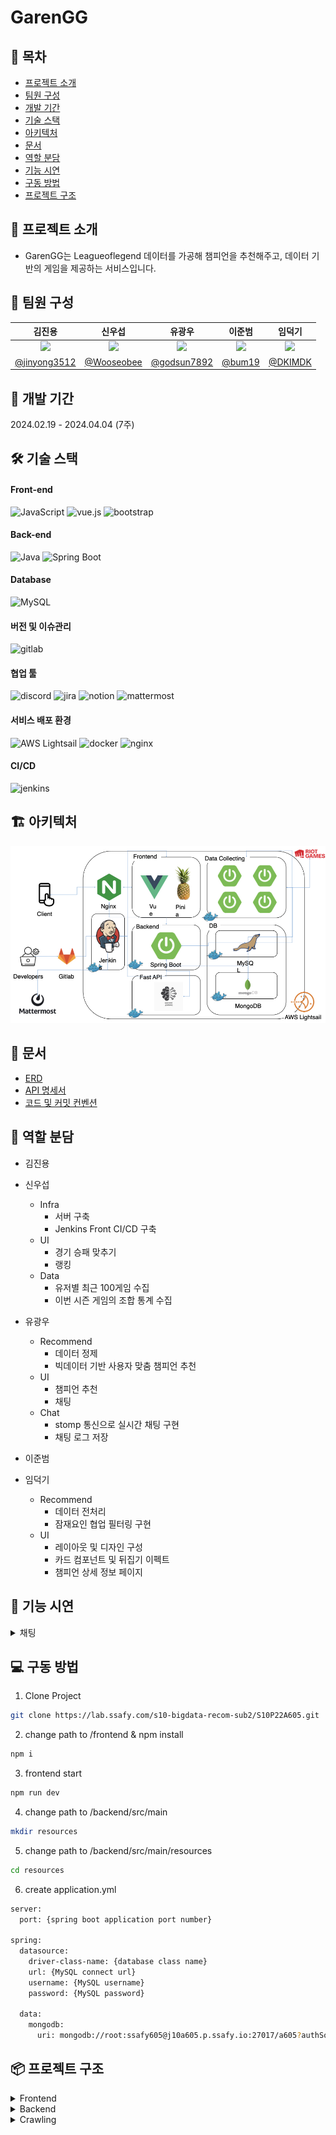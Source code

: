 # GarenGG

[//]: # "<div align=center>"
[//]: # '<img src="images/MainPage.png" height=600>'
[//]: # "</div>"

## :book: 목차

- [프로젝트 소개](#walking-프로젝트-소개)
- [팀원 구성](#construction_worker-팀원-구성)
- [개발 기간](#calendar-개발-기간)
- [기술 스택](#hammer_and_wrench-기술-스택)
- [아키텍처](#building_construction-아키텍처)
- [문서](#memo-문서)
- [역할 분담](#pushpin-역할-분담)
- [기능 시연](#movie_camera-기능-시연)
- [구동 방법](#computer-구동-방법)
- [프로젝트 구조](#package-프로젝트-구조)

## :walking: 프로젝트 소개

- GarenGG는 Leagueoflegend 데이터를 가공해 챔피언을 추천해주고, 데이터 기반의 게임을 제공하는 서비스입니다.

## :construction_worker: 팀원 구성

|                                   김진용                                   |                                   신우섭                                   |                                   유광우                                    |                                   이준범                                   |                                   임덕기                                    |
| :------------------------------------------------------------------------: | :------------------------------------------------------------------------: | :-------------------------------------------------------------------------: | :------------------------------------------------------------------------: | :-------------------------------------------------------------------------: |
| <img src="https://avatars.githubusercontent.com/u/88269663?v=4" width=150> | <img src="https://avatars.githubusercontent.com/u/87111673?v=4" width=150> | <img src="https://avatars.githubusercontent.com/u/129749206?v=4" width=150> | <img src="https://avatars.githubusercontent.com/u/77481223?v=4" width=150> | <img src="https://avatars.githubusercontent.com/u/130431922?v=4" width=150> |
|               [@jinyong3512](https://github.com/jinyong3512)               |                 [@Wooseobee](https://github.com/Wooseobee)                 |                [@godsun7892](https://github.com/godsun7892)                 |                     [@bum19](https://github.com/bum19)                     |                    [@DKIMDK](https://github.com/DKIMDK)                     |

## :calendar: 개발 기간

2024.02.19 - 2024.04.04 (7주)

## :hammer_and_wrench: 기술 스택

#### Front-end

<img alt="JavaScript" src="https://img.shields.io/badge/JavaScript-F7DF1E?style=for-the-badge&logo=JavaScript&logoColor=white"> <img alt="vue.js" src="https://img.shields.io/badge/vue.js-4FC08D?style=for-the-badge&logo=vue.js&logoColor=white"> <img alt="bootstrap" src="https://img.shields.io/badge/bootstrap-7952B3?style=for-the-badge&logo=bootstrap&logoColor=white">

#### Back-end

<img alt="Java" src ="https://img.shields.io/badge/Java-007396.svg?&style=for-the-badge&logo=Java&logoColor=white"/> <img alt="Spring Boot" src ="https://img.shields.io/badge/Spring Boot-6DB33F.svg?&style=for-the-badge&logo=Spring Boot&logoColor=white"/>

#### Database

<img alt="MySQL" src ="https://img.shields.io/badge/mysql-4479A1.svg?&style=for-the-badge&logo=mysql&logoColor=white"/>

#### 버전 및 이슈관리

<img alt="gitlab" src ="https://img.shields.io/badge/gitlab-FC6D26.svg?&style=for-the-badge&logo=gitlab&logoColor=white"/>

#### 협업 툴

<img alt="discord" src ="https://img.shields.io/badge/discord-5865F2.svg?&style=for-the-badge&logo=discord&logoColor=white"/> <img alt="jira" src ="https://img.shields.io/badge/jira-0052CC.svg?&style=for-the-badge&logo=jira&logoColor=white"/> <img alt="notion" src ="https://img.shields.io/badge/notion-000000.svg?&style=for-the-badge&logo=notion&logoColor=white"/> <img alt="mattermost" src ="https://img.shields.io/badge/mattermost-0058CC.svg?&style=for-the-badge&logo=mattermost&logoColor=white"/>

#### 서비스 배포 환경

<img alt="AWS Lightsail" src ="https://img.shields.io/badge/AWS Lightsail-FF9900.svg?&style=for-the-badge&logo=amazonaws&logoColor=white"/> <img alt="docker" src ="https://img.shields.io/badge/docker-2496ED.svg?&style=for-the-badge&logo=docker&logoColor=white"/> <img alt="nginx" src ="https://img.shields.io/badge/nginx-009639.svg?&style=for-the-badge&logo=nginx&logoColor=white"/>

#### CI/CD

<img alt="jenkins" src ="https://img.shields.io/badge/jenkins-D24939.svg?&style=for-the-badge&logo=jenkins&logoColor=white"/>

## :building_construction: 아키텍처

<img src="images/architecture.jpeg">

## :memo: 문서

- [ERD](https://www.erdcloud.com/d/jLadrX3ydo7e4itgG)
- [API 명세서](https://wooseobee.notion.site/API-e888e85f74bf4b99b1ad45d5ce3247ff)
- [코드 및 커밋 컨벤션](https://wooseobee.notion.site/eef83eaf766c488aa092abe76ea8fe81?pvs=74)

## :pushpin: 역할 분담

- 김진용

- 신우섭
  - Infra
    - 서버 구축
    - Jenkins Front CI/CD 구축
  - UI
    - 경기 승패 맞추기
    - 랭킹
  - Data
    - 유저별 최근 100게임 수집
    - 이번 시즌 게임의 조합 통계 수집
- 유광우
  - Recommend
    - 데이터 정제
    - 빅데이터 기반 사용자 맞춤 챔피언 추천
  - UI
    - 챔피언 추천
    - 채팅
  - Chat
    - stomp 통신으로 실시간 채팅 구현
    - 채팅 로그 저장
- 이준범
- 임덕기
  - Recommend
    - 데이터 전처리
    - 잠재요인 협업 필터링 구현
  - UI
    - 레이아웃 및 디자인 구성
    - 카드 컴포넌트 및 뒤집기 이펙트
    - 챔피언 상세 정보 페이지

## :movie_camera: 기능 시연

<details>
<summary>채팅</summary>

- 소모임 가입, 탈퇴시 채팅방 알림 구현
- 소모임원들만 채팅방에 접근할 수 있게 제한
- 가입 이전의 내용은 확인 불가

[//]: # '  <img src="images/소모임/chatting.gif">'

  </details>

## :computer: 구동 방법

1. Clone Project

```bash
git clone https://lab.ssafy.com/s10-bigdata-recom-sub2/S10P22A605.git
```

2. change path to /frontend & npm install

```bash
npm i
```

3. frontend start

```bash
npm run dev
```

4. change path to /backend/src/main

```bash
mkdir resources
```

5. change path to /backend/src/main/resources

```bash
cd resources
```

6. create application.yml

```bash
server:
  port: {spring boot application port number}

spring:
  datasource:
    driver-class-name: {database class name}
    url: {MySQL connect url}
    username: {MySQL username}
    password: {MySQL password}

  data:
    mongodb:
      uri: mongodb://root:ssafy605@j10a605.p.ssafy.io:27017/a605?authSource=admin&maxPoolSize=1000
```

## :package: 프로젝트 구조

<details>
<summary>Frontend</summary>

```
│  .gitignore
│  index.html
│  jsconfig.json
│  package-lock.json
│  package.json
│  README.md
│  vite.config.js
│
├─dist
│  │  favicon.ico
│  │  index.html
│  │
│  └─assets
│          garen-background-b-6up9Rx.gif
│          garen-CYJABbWg.avif
│          index-DlLCHQLJ.js
│          index-LgcA8gP7.css
│          logo2-B59Rspx5.png
│          riotlogo-BQ8qyXlm.png
│
├─node_modules
│  │  .package-lock.json
│
├─public
│      favicon.ico
│
└─src
    │  App.vue
    │  main.js
    │
    ├─api
    │      champion.js
    │      duoRecommend.js
    │      predictRandomMatch.js
    │      randomMatch.js
    │
    ├─assets
    │  │
    │  ├─emblem
    │  │
    │  ├─garenimage
    │  │
    │  ├─pick-voice
    │  │
    │  └─sounds
    │
    ├─components
    │  ├─champ
    │  │      ChampDetail.vue
    │  │      MyChamp.vue
    │  │
    │  ├─chat
    │  │      Chat.vue
    │  │
    │  ├─common
    │  │      Card.vue
    │  │      Carousel.vue
    │  │      GameCardView.vue
    │  │      Header.vue
    │  │      Help.vue
    │  │      RankView.vue
    │  │      SkillModal.vue
    │  │      Youtube.vue
    │  │
    │  ├─duoRecommendation
    │  │      DuoRecommendationResult.vue
    │  │      DuoRecommendationSearch.vue
    │  │
    │  └─team_comp
    │          Team_Comp.vue
    │
    ├─fonts
    │
    ├─router
    │      index.js
    │
    ├─stores
    │      backGroundStore.js
    │      championStore.js
    │
    ├─utils
    │      http-commons.js
    │
    └─views
            ChampDetailView.vue
            ChampRecView.vue
            DetailView.vue
            DuoRecommendationView.vue
            HomeView.vue
            PlayerCard.vue
            PlaygroundView.vue
            PredictChampionView.vue
            PredictMatchView.vue
            TeamList.vue
```

</details>
<details>
<summary>Backend</summary>

```
├─java
│  └─gg
│      └─garen
│          └─back
│              │  BackApplication.java
│              │
│              ├─champion
│              │  ├─controller
│              │  │      ChampionController.java
│              │  │
│              │  ├─dto
│              │  │      ChampionDto.java
│              │  │
│              │  ├─entity
│              │  │      Champion.java
│              │  │      Image.java
│              │  │      Info.java
│              │  │      Stats.java
│              │  │
│              │  ├─repository
│              │  │      ChampionRepository.java
│              │  │
│              │  └─service
│              │          ChampionUtils.java
│              │
│              ├─championPrediction
│              │  ├─controller
│              │  │      ChampionPredictionController.java
│              │  │
│              │  ├─dto
│              │  │      ResponseGetChampionPredictionStartDto.java
│              │  │
│              │  └─service
│              │          ChampionPredictionService.java
│              │
│              ├─championRecommendation
│              │  ├─controller
│              │  │      ChampionRecommendationController.java
│              │  │
│              │  ├─dto
│              │  │  ├─request
│              │  │  │      RequestPredictNotDto.java
│              │  │  │
│              │  │  └─response
│              │  │          ResponseGetChampionRecommendationDto.java
│              │  │
│              │  └─service
│              │          AsyncService.java
│              │          ChampionRecommendationService.java
│              │          ChampionRecommendationServiceImpl.java
│              │
│              ├─chatting
│              │  ├─config
│              │  │      WebSocketConfig.java
│              │  │
│              │  ├─controller
│              │  │      ChatController.java
│              │  │
│              │  ├─dto
│              │  │      ChatDto.java
│              │  │
│              │  ├─entity
│              │  │      Chat.java
│              │  │
│              │  ├─repository
│              │  │      ChatRepository.java
│              │  │
│              │  └─service
│              │          ChatService.java
│              │
│              ├─common
│              │  ├─audit
│              │  │      Auditable.java
│              │  │
│              │  ├─controller
│              │  │      GameController.java
│              │  │
│              │  ├─domain
│              │  │  ├─mongo
│              │  │  │      Info.java
│              │  │  │      MatchInfo.java
│              │  │  │      Metadata.java
│              │  │  │      Participant.java
│              │  │  │
│              │  │  └─mysql
│              │  │          ApiKey.java
│              │  │          Game.java
│              │  │          PlayerInfoTest.java
│              │  │          Ranking.java
│              │  │
│              │  ├─dto
│              │  │      RankResponseDto.java
│              │  │      SaveGameRequestDto.java
│              │  │      UserScoreRequestDto.java
│              │  │
│              │  ├─repository
│              │  │      ApiKeyRepository.java
│              │  │      GameRepository.java
│              │  │      PlayerInfoTestRepository.java
│              │  │      RankingRepository.java
│              │  │      UserMatchRepository.java
│              │  │
│              │  └─service
│              │          ApiKeyUtils.java
│              │          GameService.java
│              │
│              ├─duoRecommendation
│              │  ├─controller
│              │  │      DuoRecommendationController.java
│              │  │
│              │  ├─dto
│              │  │      DuoRecommendationDto.java
│              │  │
│              │  ├─entity
│              │  │      DuoRecord.java
│              │  │
│              │  ├─repository
│              │  │      DuoRecommendationRepository.java
│              │  │
│              │  └─service
│              │          DuoRecommendationService.java
│              │          DuoRecommendationServiceImpl.java
│              │          DuoRecommendationServiceTestImpl.java
│              │
│              ├─global
│              │      SpringAsyncConfig.java
│              │      WebConfig.java
│              │
│              └─matchPrediction
│                  ├─controller
│                  │      MatchPredictionController.java
│                  │
│                  ├─dto
│                  │      ParticipantDto.java
│                  │      RandomMatchResponseDto.java
│                  │
│                  └─service
│                          DetectDuplicateMatchService.java
│                          MatchPredictionService.java
│
└─resources
        application.yml
```

</details>

<details>
<summary>Crawling</summary>

```
├─apiKeyCrawling
│  │  .gitignore
│  │  build.gradle
│  │  gradlew
│  │  gradlew.bat
│  │  settings.gradle
│  │
│  ├─gradle
│  │  └─wrapper
│  │          gradle-wrapper.jar
│  │          gradle-wrapper.properties
│  │
│  └─src
│      ├─main
│      │  └─java
│      │      └─org
│      │          └─example
│      │              └─apikeycrawling
│      │                  │  ApiKeyCrawlingApplication.java
│      │                  │
│      │                  ├─component
│      │                  │      ApiKeyCrawlingComponent.java
│      │                  │      PlayerInfoTestAsyncService.java
│      │                  │      PlayerInfoTestCrawlingComponent.java
│      │                  │      PlayerMostCrawlingAsyncService.java
│      │                  │      PlayerMostCrawlingComponent.java
│      │                  │
│      │                  ├─dto
│      │                  │      AccountDto.java
│      │                  │      LeagueEntryDto.java
│      │                  │      LeagueListDto.java
│      │                  │      MatchDto.java
│      │                  │      SummonerDto.java
│      │                  │
│      │                  ├─entity
│      │                  │  ├─mongo
│      │                  │  │      PlayerMatch.java
│      │                  │  │      PlayerMost.java
│      │                  │  │
│      │                  │  └─mysql
│      │                  │          ApiKey.java
│      │                  │          PlayerInfoTest.java
│      │                  │
│      │                  ├─global
│      │                  │      GlobalConstants.java
│      │                  │      MyStartupTask.java
│      │                  │      SpringAsyncConfig.java
│      │                  │
│      │                  └─repository
│      │                          ApiKeyRepository.java
│      │                          PlayerInfoTestCustomRepository.java
│      │                          PlayerInfoTestCustomRepositoryImpl.java
│      │                          PlayerInfoTestRepository.java
│      │                          PlayerMatchRepository.java
│      │                          PlayerMostRepository.java
│      │
│      └─test
│          └─java
│              └─org
│                  └─example
│                      └─apikeycrawling
│                              ApiKeyCrawlingApplicationTests.java
│
├─getMatches
│  │  .gitignore
│  │  build.gradle
│  │  gradlew
│  │  gradlew.bat
│  │  settings.gradle
│  │
│  ├─.gradle
│  │  │  file-system.probe
│  │  │
│  │  ├─8.5
│  │  │  │  gc.properties
│  │  │  │
│  │  │  ├─checksums
│  │  │  │      checksums.lock
│  │  │  │      md5-checksums.bin
│  │  │  │      sha1-checksums.bin
│  │  │  │
│  │  │  ├─dependencies-accessors
│  │  │  │      dependencies-accessors.lock
│  │  │  │      gc.properties
│  │  │  │
│  │  │  ├─executionHistory
│  │  │  │      executionHistory.bin
│  │  │  │      executionHistory.lock
│  │  │  │
│  │  │  ├─fileChanges
│  │  │  │      last-build.bin
│  │  │  │
│  │  │  ├─fileHashes
│  │  │  │      fileHashes.bin
│  │  │  │      fileHashes.lock
│  │  │  │      resourceHashesCache.bin
│  │  │  │
│  │  │  └─vcsMetadata
│  │  ├─buildOutputCleanup
│  │  │      buildOutputCleanup.lock
│  │  │      cache.properties
│  │  │      outputFiles.bin
│  │  │
│  │  └─vcs-1
│  │          gc.properties
│  │
│  ├─.idea
│  │  │  .gitignore
│  │  │  compiler.xml
│  │  │  gradle.xml
│  │  │  jarRepositories.xml
│  │  │  misc.xml
│  │  │  modules.xml
│  │  │  vcs.xml
│  │  │  workspace.xml
│  │  │
│  │  └─modules
│  │          getMatches.main.iml
│  │
│  ├─build
│  │  ├─classes
│  │  │  └─java
│  │  │      └─main
│  │  │          └─org
│  │  │              └─example
│  │  │                  └─getmatches
│  │  │                      │  GetMatchesApplication.class
│  │  │                      │
│  │  │                      ├─audit
│  │  │                      │      Auditable.class
│  │  │                      │
│  │  │                      ├─config
│  │  │                      │      AsyncConfig.class
│  │  │                      │
│  │  │                      ├─controller
│  │  │                      │      GetMatchController.class
│  │  │                      │
│  │  │                      ├─domain
│  │  │                      │  │  Choice.class
│  │  │                      │  │
│  │  │                      │  ├─mongo
│  │  │                      │  │      Info.class
│  │  │                      │  │      MatchInfo.class
│  │  │                      │  │      Metadata.class
│  │  │                      │  │      Participant.class
│  │  │                      │  │
│  │  │                      │  └─mysql
│  │  │                      │          Champion$ChampionBuilder.class
│  │  │                      │          Champion.class
│  │  │                      │          DuoRecord.class
│  │  │                      │          DuoRecordMatch.class
│  │  │                      │          DuoRecordMatchKey.class
│  │  │                      │          Image$ImageBuilder.class
│  │  │                      │          Image.class
│  │  │                      │          Info$InfoBuilder.class
│  │  │                      │          Info.class
│  │  │                      │          Stats$StatsBuilder.class
│  │  │                      │          Stats.class
│  │  │                      │
│  │  │                      ├─repository
│  │  │                      │      ChampionRepository.class
│  │  │                      │      DuoRecordMatchRepository.class
│  │  │                      │      DuoRecordRepository.class
│  │  │                      │      UserMatchRepository.class
│  │  │                      │
│  │  │                      └─service
│  │  │                              AsyncService.class
│  │  │                              CombinationService.class
│  │  │                              GetMatchService$Choice.class
│  │  │                              GetMatchService.class
│  │  │                              RenewChampionService.class
│  │  │
│  │  ├─generated
│  │  │  └─sources
│  │  │      ├─annotationProcessor
│  │  │      │  └─java
│  │  │      │      └─main
│  │  │      └─headers
│  │  │          └─java
│  │  │              └─main
│  │  ├─resources
│  │  │  └─main
│  │  │          application.yml
│  │  │
│  │  └─tmp
│  │      └─compileJava
│  │          │  previous-compilation-data.bin
│  │          │
│  │          └─compileTransaction
│  │              ├─backup-dir
│  │              └─stash-dir
│  │                      GetMatchController.class.uniqueId3
│  │                      GetMatchService$Choice.class.uniqueId1
│  │                      GetMatchService.class.uniqueId0
│  │                      MatchInfo.class.uniqueId4
│  │                      UserMatchRepository.class.uniqueId2
│  │
│  ├─gradle
│  │  └─wrapper
│  │          gradle-wrapper.jar
│  │          gradle-wrapper.properties
│  │
│  └─src
│      ├─main
│      │  ├─java
│      │  │  └─org
│      │  │      └─example
│      │  │          └─getmatches
│      │  │              │  GetMatchesApplication.java
│      │  │              │
│      │  │              ├─audit
│      │  │              │      Auditable.java
│      │  │              │
│      │  │              ├─config
│      │  │              │      AsyncConfig.java
│      │  │              │
│      │  │              ├─controller
│      │  │              │      GetMatchController.java
│      │  │              │
│      │  │              ├─domain
│      │  │              │  │  Choice.java
│      │  │              │  │
│      │  │              │  ├─mongo
│      │  │              │  │      Info.java
│      │  │              │  │      MatchInfo.java
│      │  │              │  │      Metadata.java
│      │  │              │  │      Participant.java
│      │  │              │  │
│      │  │              │  └─mysql
│      │  │              │          Champion.java
│      │  │              │          DuoRecord.java
│      │  │              │          DuoRecordMatch.java
│      │  │              │          DuoRecordMatchKey.java
│      │  │              │          Image.java
│      │  │              │          Info.java
│      │  │              │          Stats.java
│      │  │              │
│      │  │              ├─repository
│      │  │              │      ChampionRepository.java
│      │  │              │      DuoRecordMatchRepository.java
│      │  │              │      DuoRecordRepository.java
│      │  │              │      UserMatchRepository.java
│      │  │              │
│      │  │              └─service
│      │  │                      AsyncService.java
│      │  │                      CombinationService.java
│      │  │                      GetMatchService.java
│      │  │                      RenewChampionService.java
│      │  │
│      │  └─resources
│      │          application.yml
│      │
│      └─test
│          └─java
│              └─org
│                  └─example
│                      └─getmatches
│                              GetMatchesApplicationTests.java
│
├─getUserMatches
│  │  .gitignore
│  │  build.gradle
│  │  gradlew
│  │  gradlew.bat
│  │  settings.gradle
│  │
│  ├─.gradle
│  │  │  file-system.probe
│  │  │
│  │  ├─8.5
│  │  │  │  gc.properties
│  │  │  │
│  │  │  ├─checksums
│  │  │  │      checksums.lock
│  │  │  │      md5-checksums.bin
│  │  │  │      sha1-checksums.bin
│  │  │  │
│  │  │  ├─dependencies-accessors
│  │  │  │      dependencies-accessors.lock
│  │  │  │      gc.properties
│  │  │  │
│  │  │  ├─executionHistory
│  │  │  │      executionHistory.bin
│  │  │  │      executionHistory.lock
│  │  │  │
│  │  │  ├─fileChanges
│  │  │  │      last-build.bin
│  │  │  │
│  │  │  ├─fileHashes
│  │  │  │      fileHashes.bin
│  │  │  │      fileHashes.lock
│  │  │  │      resourceHashesCache.bin
│  │  │  │
│  │  │  └─vcsMetadata
│  │  ├─buildOutputCleanup
│  │  │      buildOutputCleanup.lock
│  │  │      cache.properties
│  │  │      outputFiles.bin
│  │  │
│  │  └─vcs-1
│  │          gc.properties
│  │
│  ├─.idea
│  │  │  .gitignore
│  │  │  compiler.xml
│  │  │  gradle.xml
│  │  │  jarRepositories.xml
│  │  │  misc.xml
│  │  │  modules.xml
│  │  │  vcs.xml
│  │  │  workspace.xml
│  │  │
│  │  └─modules
│  │          getUserMatches.main.iml
│  │
│  ├─build
│  │  ├─classes
│  │  │  └─java
│  │  │      └─main
│  │  │          └─org
│  │  │              └─example
│  │  │                  └─getusermatches
│  │  │                      │  GetUserMatchesApplication.class
│  │  │                      │
│  │  │                      ├─config
│  │  │                      │      AppConfig.class
│  │  │                      │      AsyncConfig.class
│  │  │                      │
│  │  │                      ├─controller
│  │  │                      │      UserMatchController.class
│  │  │                      │
│  │  │                      ├─domain
│  │  │                      │      ApiKey$ApiKeyBuilder.class
│  │  │                      │      ApiKey.class
│  │  │                      │      Info.class
│  │  │                      │      MatchInfo.class
│  │  │                      │      Metadata.class
│  │  │                      │      Participant.class
│  │  │                      │      PlayerInfo.class
│  │  │                      │
│  │  │                      ├─repository
│  │  │                      │      ApiKeyRepository.class
│  │  │                      │      CustomMatchInfoRepository.class
│  │  │                      │      CustomMatchInfoRepositoryImpl.class
│  │  │                      │      UserMatchRepository.class
│  │  │                      │      UserRepository.class
│  │  │                      │
│  │  │                      └─service
│  │  │                              APIKeyService.class
│  │  │                              SaveMatchService.class
│  │  │                              UserMatchService.class
│  │  │
│  │  ├─generated
│  │  │  └─sources
│  │  │      ├─annotationProcessor
│  │  │      │  └─java
│  │  │      │      └─main
│  │  │      └─headers
│  │  │          └─java
│  │  │              └─main
│  │  ├─resources
│  │  │  └─main
│  │  │          application.yml
│  │  │
│  │  └─tmp
│  │      └─compileJava
│  │          │  previous-compilation-data.bin
│  │          │
│  │          └─compileTransaction
│  │              ├─backup-dir
│  │              └─stash-dir
│  │                      CustomMatchInfoRepository.class.uniqueId5
│  │                      CustomMatchInfoRepositoryImpl.class.uniqueId2
│  │                      MatchInfo.class.uniqueId0
│  │                      SaveMatchService.class.uniqueId6
│  │                      UserMatchController.class.uniqueId4
│  │                      UserMatchRepository.class.uniqueId3
│  │                      UserMatchService.class.uniqueId1
│  │
│  ├─gradle
│  │  └─wrapper
│  │          gradle-wrapper.jar
│  │          gradle-wrapper.properties
│  │
│  └─src
│      ├─main
│      │  ├─java
│      │  │  └─org
│      │  │      └─example
│      │  │          └─getusermatches
│      │  │              │  GetUserMatchesApplication.java
│      │  │              │
│      │  │              ├─config
│      │  │              │      AppConfig.java
│      │  │              │      AsyncConfig.java
│      │  │              │
│      │  │              ├─controller
│      │  │              │      UserMatchController.java
│      │  │              │
│      │  │              ├─domain
│      │  │              │      ApiKey.java
│      │  │              │      Info.java
│      │  │              │      MatchInfo.java
│      │  │              │      Metadata.java
│      │  │              │      Participant.java
│      │  │              │      PlayerInfo.java
│      │  │              │
│      │  │              ├─repository
│      │  │              │      ApiKeyRepository.java
│      │  │              │      CustomMatchInfoRepository.java
│      │  │              │      CustomMatchInfoRepositoryImpl.java
│      │  │              │      UserMatchRepository.java
│      │  │              │      UserRepository.java
│      │  │              │
│      │  │              └─service
│      │  │                      APIKeyService.java
│      │  │                      SaveMatchService.java
│      │  │                      UserMatchService.java
│      │  │
│      │  └─resources
│      │          application.yml
│      │
│      └─test
│          └─java
│              └─org
│                  └─example
│                      └─getusermatches
│                              GetUserMatchesApplicationTests.java
│
└─riotApiCrawling
    │  build.gradle
    │  Dockerfile
    │  gradlew
    │  gradlew.bat
    │  settings.gradle
    │
    ├─gradle
    │  └─wrapper
    │          gradle-wrapper.jar
    │          gradle-wrapper.properties
    │
    └─src
        ├─main
        │  └─java
        │      └─com
        │          └─example
        │              └─riotApiCrawling
        │                  │  RiotApiCrawlingApplication.java
        │                  │
        │                  ├─apiKey
        │                  │  ├─entity
        │                  │  │      ApiKey.java
        │                  │  │
        │                  │  └─repository
        │                  │          ApiKeyRepository.java
        │                  │
        │                  ├─audit
        │                  │      Auditable.java
        │                  │
        │                  ├─config
        │                  │      AsyncConfig.java
        │                  │
        │                  └─userCrawl
        │                      ├─controller
        │                      │      UserRiotApiController.java
        │                      │
        │                      ├─dto
        │                      │      PlayerInfoDto.java
        │                      │      RequestDto.java
        │                      │
        │                      ├─entity
        │                      │      PlayerInfo.java
        │                      │
        │                      ├─repository
        │                      │      UserRiotApiRepository.java
        │                      │
        │                      └─service
        │                              AsyncUserService.java
        │                              UserRiotApiService.java
        │                              UserRiotApiServiceImpl.java
        │
        └─test
            └─java
                └─com
                    └─example
                        └─riotApiCrawling
                                RiotApiCrawlingApplicationTests.java
```

</details>
